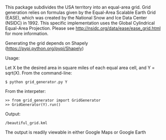 This package subdivides the USA territory into an equal-area grid. Grid generation relies on formulas given by the Equal-Area Scalable Earth Grid (EASE), which was created by the National Snow and Ice Data Center (NSIDC) in 1992. This specific implementation uses the Global Cylindrical Equal-Area Projection. Please see http://nsidc.org/data/ease/ease_grid.html for more information.

Generating the grid depends on Shapely (https://pypi.python.org/pypi/Shapely)

Usage:

Let X be the desired area in square miles of each equal area cell, and Y = sqrt(X). From the command-line:
    
    $ python grid_generator.py Y
    
From the interpeter:

    >> from grid_generator import GridGenerator
    >> GridGenerator(Y).run()

Output:

    /beautiful_grid.kml

The output is readily viewable in either Google Maps or Google Earth